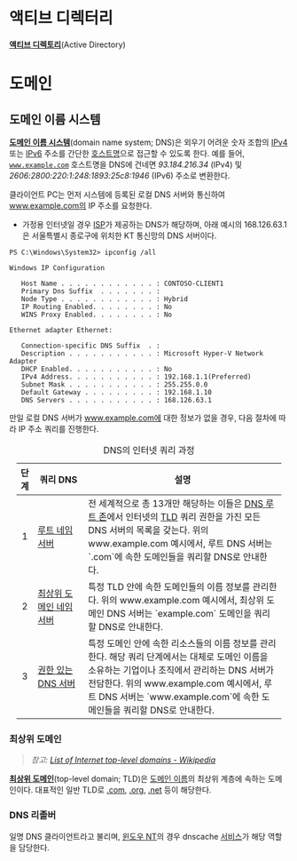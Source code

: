 # 액티브 디렉터리
**[액티브 디렉토리](https://learn.microsoft.com/en-us/windows-server/identity/ad-ds/get-started/virtual-dc/active-directory-domain-services-overview)**(Active Directory)

# 도메인

## 도메인 이름 시스템
**[도메인 이름 시스템](https://en.wikipedia.org/wiki/Domain_Name_System)**(domain name system; DNS)은 외우기 어려운 숫자 조합의 [IPv4](TCPIP.md#인터넷-프로토콜) 또는 [IPv6](TCPIP.md#인터넷-프로토콜) 주소를 간단한 [호스트명](https://en.wikipedia.org/wiki/Hostname)으로 접근할 수 있도록 한다. 예를 들어, [`www.example.com`](https://www.example.com/) 호스트명을 DNS에 건네면 *93.184.216.34* (IPv4) 및 *2606:2800:220:1:248:1893:25c8:1946* (IPv6) 주소로 변환한다.

클라이언트 PC는 먼저 시스템에 등록된 로컬 DNS 서버와 통신하여 www.example.com의 IP 주소를 요청한다.

* 가정용 인터넷일 경우 [ISP](Network.md#인터넷-서비스-제공자)가 제공하는 DNS가 해당하며, 아래 예시의 168.126.63.1은 서울특별시 종로구에 위치한 KT 통신망의 DNS 서버이다.

```
PS C:\Windows\System32> ipconfig /all

Windows IP Configuration

   Host Name . . . . . . . . . . . . : CONTOSO-CLIENT1
   Primary Dns Suffix  . . . . . . . :
   Node Type . . . . . . . . . . . . : Hybrid
   IP Routing Enabled. . . . . . . . : No
   WINS Proxy Enabled. . . . . . . . : No

Ethernet adapter Ethernet:

   Connection-specific DNS Suffix  . :
   Description . . . . . . . . . . . : Microsoft Hyper-V Network Adapter
   DHCP Enabled. . . . . . . . . . . : No
   IPv4 Address. . . . . . . . . . . : 192.168.1.1(Preferred)
   Subnet Mask . . . . . . . . . . . : 255.255.0.0
   Default Gateway . . . . . . . . . : 192.168.1.10
   DNS Servers . . . . . . . . . . . : 168.126.63.1
```

만일 로컬 DNS 서버가 www.example.com에 대한 정보가 없을 경우, 다음 절차에 따라 IP 주소 쿼리를 진행한다.

<table style="width: 95%; margin-left: auto; margin-right: auto;"><caption style="caption-side: top;">DNS의 인터넷 쿼리 과정</caption><colgroup><col style="width: 6%;"/><col style="width: 19%;"/><col/></colgroup><thead><tr><th style="text-align: center;">단계</th><th style="text-align: center;">쿼리 DNS</th><th style="text-align: center;">설명</th></tr></thead>

<tbody><tr><td style="text-align: center;">1</td><td style="text-align: left;"><a href="https://en.wikipedia.org/wiki/Root_name_server)">루트 네임 서버</a></td><td>전 세계적으로 총 13개만 해당하는 이들은 <a href="https://en.wikipedia.org/wiki/DNS_root_zone">DNS 루트 존</a>에서 인터넷의 <a href="#최상위-도메인">TLD</a> 쿼리 권한을 가진 모든 DNS 서버의 목록을 갖는다. 위의 www.example.com 예시에서, 루트 DNS 서버는 `.com`에 속한 도메인들을 쿼리할 DNS로 안내한다.</td></tr><tr><td style="text-align: center;">2</td><td style="text-align: left;"><a href="#최상위-도메인">최상위 도메인 네임 서버</a></td><td>특정 TLD 안에 속한 도메인들의 이름 정보를 관리한다. 위의 www.example.com 예시에서, 최상위 도메인 DNS 서버는 `example.com` 도메인을 쿼리할 DNS로 안내한다.</td></tr><tr><td style="text-align: center;">3</td><td style="text-align: left;"><a href="https://en.wikipedia.org/wiki/Name_server#Authoritative_name_server">권한 있는 DNS 서버</a></td><td>특정 도메인 안에 속한 리소스들의 이름 정보를 관리한다. 해당 쿼리 단계에서는 대체로 도메인 이름을 소유하는 기업이나 조직에서 관리하는 DNS 서버가 전담한다. 위의 www.example.com 예시에서, 루트 DNS 서버는 `www.example.com`에 속한 도메인들을 쿼리할 DNS로 안내한다.</td></tr></tbody></table>

### 최상위 도메인
> *참고: [List of Internet top-level domains - Wikipedia](https://en.wikipedia.org/wiki/List_of_Internet_top-level_domains)*

**[최상위 도메인](https://en.wikipedia.org/wiki/Top-level_domain)**(top-level domain; TLD)은 [도메인 이름](Network.md#도메인-이름)의 최상위 계층에 속하는 도메인이다. 대표적인 일반 TLD로 [.com](https://en.wikipedia.org/wiki/.com), [.org](https://en.wikipedia.org/wiki/.org), [.net](https://en.wikipedia.org/wiki/.net) 등이 해당한다.

### DNS 리졸버
일명 DNS 클라이언트라고 불리며, [윈도우 NT](Windows.md)의 경우 dnscache [서비스](Service.md)가 해당 역할을 담당한다.
